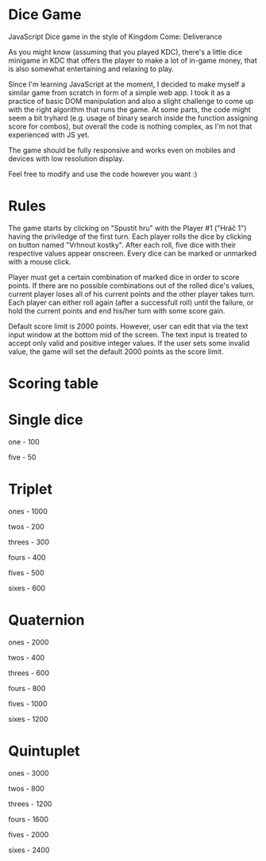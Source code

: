 # Dice Game
JavaScript Dice game in the style of Kingdom Come: Deliverance

As you might know (assuming that you played KDC), there's a little dice minigame in KDC that offers the player to make a lot of in-game money, that is also somewhat entertaining and relaxing to play. 

Since I'm learning JavaScript at the moment, I decided to make myself a similar game from scratch in form of a simple web app. I took it as a practice of basic DOM manipulation and also a slight challenge to come up with the right algorithm that runs the game. At some parts, the code might seem a bit tryhard (e.g. usage of binary search inside the function assigning score for combos), but overall the code is nothing complex, as I'm not that experienced with JS yet.  

The game should be fully responsive and works even on mobiles and devices with low resolution display.

Feel free to modify and use the code however you want :)

# Rules
The game starts by clicking on "Spustit hru" with the Player #1 ("Hráč 1") having the priviledge of the first turn.
Each player rolls the dice by clicking on button named "Vrhnout kostky".
After each roll, five dice with their respective values appear onscreen.
Every dice can be marked or unmarked with a mouse click.

Player must get a certain combination of marked dice in order to score points.
If there are no possible combinations out of the rolled dice's values, current player loses all of his
current points and the other player takes turn.
Each player can either roll again (after a successfull roll) until the failure, or hold the current points and end his/her turn with some score gain.

Default score limit is 2000 points. However, user can edit that via the text input window at the bottom mid of the screen.
The text input is treated to accept only valid and positive integer values. If the user sets some invalid value, the game will set the default 2000 points as the score limit.

# Scoring table
# Single dice

one - 100

five - 50

# Triplet

ones - 1000

twos - 200

threes - 300

fours - 400

fives - 500

sixes - 600

# Quaternion

ones - 2000

twos - 400

threes - 600

fours - 800

fives - 1000

sixes - 1200

# Quintuplet

ones - 3000

twos - 800

threes - 1200

fours - 1600

fives - 2000

sixes - 2400
